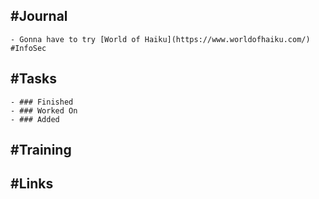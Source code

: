 ## #Journal
	- Gonna have to try [World of Haiku](https://www.worldofhaiku.com/) #InfoSec
## #Tasks
	- ### Finished
	- ### Worked On
	- ### Added
## #Training
## #Links